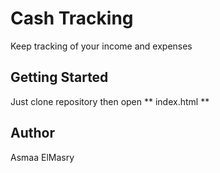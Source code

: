 # Cash Tracking
Keep tracking of your income and expenses 

## Getting Started
Just clone repository then open ** index.html **

## Author
Asmaa ElMasry 
